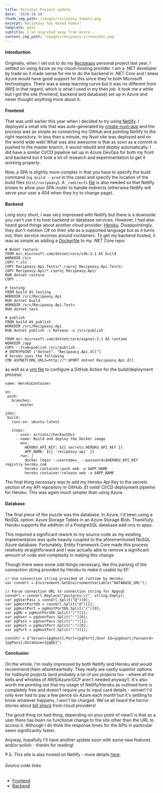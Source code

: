 ```yaml
---
title: Personal Project update
date: '2020-10-18'
thumb_img_path: /images/recipeasy-tomato.png
excerpt: Recipeasy has moved homes!
template: post
subtitle: I've migrated away from Azure...
content_img_path: /images/recipeasy-screenshot.png
---
```


#### Introduction

Originally, when I set out to do my [Recipeasy](https://recipeasy.netlify.app/) personal project last year, I settled on using Azure as my cloud-hosting provider. I am a .NET developer by trade so it made sense for me to do the backend in .NET Core and I knew Azure would have good support for this since they're both Microsoft technologies. There was a steep learning curve but it was no different from AWS in that regard, which is what I used in my then job. It took me a while but I got the site (frontend, backend and database) set up in Azure and never thought anything more about it.

#### Frontend

That was until earlier this year when I decided to try using [Netlify](https://www.netlify.com/). I deployed a small site that was auto-generated by [create-nuxt-app](https://github.com/nuxt/create-nuxt-app) and the process was as simple as connecting my GitHub and pointing Netlify to the right repository. In less than a minute, my Nuxt site was deployed and on the world wide web! What was also awesome is that as soon as a commit is pushed to the master branch, it would rebuild and deploy automatically. I did have a similar CI/CD pipeline set up in Azure DevOps for both my front and backend but it took a lot of research and experimentation to get it working properly.

Now, a SPA is slightly more complex in that you have to specify the build command (`ng build --prod` in this case) and specify the location of the build files (`dist/recipeasy`). A `_redirects` [file](https://github.com/aellwood/recipeasy/blob/master/src/_redirects) is also needed so that Netlify knows to allow your SPA router to handle redirects (otherwise Netlify will serve your user a 404 when they try to change page).

#### Backend

Long story short, I was very impressed with Netlify but there is a downside: you can't use it to host backend or database services. However, I had also heard good things about another cloud provider: [Heroku](https://www.heroku.com/). Disappointingly, they don't mention C# on their site as a supported language but as it turns out, their service revolves around containers. To get my backend hosted, it was as simple as adding a [Dockerfile](https://github.com/aellwood/recipeasy-api/blob/master/Dockerfile) to my .NET Core repo:

```
# NuGet restore
FROM mcr.microsoft.com/dotnet/core/sdk:3.1 AS build
WORKDIR /src
COPY *.sln .
COPY Recipeasy.Api.Tests/*.csproj Recipeasy.Api.Tests/
COPY Recipeasy.Api/*.csproj Recipeasy.Api/
RUN dotnet restore
COPY . .

# testing
FROM build AS testing
WORKDIR /src/Recipeasy.Api
RUN dotnet build
WORKDIR /src/Recipeasy.Api.Tests
RUN dotnet test

# publish
FROM build AS publish
WORKDIR /src/Recipeasy.Api
RUN dotnet publish -c Release -o /src/publish

FROM mcr.microsoft.com/dotnet/core/aspnet:3.1 AS runtime
WORKDIR /app
COPY --from=publish /src/publish .
# ENTRYPOINT ["dotnet", "Recipeasy.Api.dll"]
# heroku uses the following
CMD ASPNETCORE_URLS=http://*:$PORT dotnet Recipeasy.Api.dll
```


 as well as a [yml file](https://github.com/aellwood/recipeasy-api/blob/master/.github/workflows/main.yml) to configure a GitHub Action for the build/deployment process:
 
 ```
name: HerokuContainer

on:
  push:
    branches:
      - master

jobs:
  build:
    runs-on: ubuntu-latest

    steps:
      - uses: actions/checkout@v1
      - name: Build and deploy the Docker image
        env:
          HEROKU_API_KEY: ${{ secrets.HEROKU_API_KEY }}
          APP_NAME: ${{ 'recipeasy-api' }}
        run: |
          docker login --username=_ --password=$HEROKU_API_KEY registry.heroku.com
          heroku container:push web -a $APP_NAME
          heroku container:release web -a $APP_NAME
 ```
 
  The final thing necessary was to add my Heroku Api Key to the secrets section of my API repository in GitHub. *Et voilà!* CI/CD deployment pipeline for Heroku. This was again *much* simpler than using Azure.

#### Database

The final piece of the puzzle was the database. In Azure, I'd been using a NoSQL option: Azure Storage Tables in an Azure Storage Blob. Thankfully, Heroku supports the addition of a PostgreSQL database add-ons to apps. 

This required a significant rework to my source code as my existing implementation was quite heavily coupled to the aforementioned NoSQL Azure database. Fortunately, Entity Framework Core made this process relatively straightforward and I was actually able to remove a significant amount of code and complexity in making this change. 

Though there were some odd things necessary, like this parsing of the connection string provided by Heroku to make it usable by EF:

```
// Use connection string provided at runtime by Heroku.
var connUrl = Environment.GetEnvironmentVariable("DATABASE_URL");

// Parse connection URL to connection string for Npgsql
connUrl = connUrl.Replace("postgres://", string.Empty);
var pgUserPass = connUrl.Split("@")[0];
var pgHostPortDb = connUrl.Split("@")[1];
var pgHostPort = pgHostPortDb.Split("/")[0];
var pgDb = pgHostPortDb.Split("/")[1];
var pgUser = pgUserPass.Split(":")[0];
var pgPass = pgUserPass.Split(":")[1];
var pgHost = pgHostPort.Split(":")[0];
var pgPort = pgHostPort.Split(":")[1];

connStr = $"Server={pgHost};Port={pgPort};User Id={pgUser};Password={pgPass};Database={pgDb}";
```

#### Conclusion

On the whole, I'm really impressed by both Netlify and Heroku and would recommend them wholeheartedly. They really are vastly superior options for hobbyist projects (and probably a lot of pro projects too - where all the bells and whistles of AWS/Azure/GCP aren't needed anyway!).  It's also worth me pointing out that my usage of Netlify/Heroku as outlined here is completely free and doesn't require you to input card details - winner! I'd only ever had to pay a few pence on Azure each month but it's settling to know whatever happens, I won't be charged. We've all heard the horror stories about [bill shock](https://dev.to/juanmanuelramallo/i-was-billed-for-14k-usd-on-amazon-web-services-17fn) from cloud providers!

The good thing (or bad thing, depending on your point of view!) is that as a user there has been no functional change to the site other than the URL to access it. Although I do think the response times for the APIs in particular seem significantly faster. 

Anyway, hopefully I'll have another update soon with some new features and/or polish - thanks for reading!

P.S. This site is also hosted on Netlify - more details [here](/about-this-site).

###### Source code links

- [Frontend](https://github.com/aellwood/recipeasy)
- [Backend](https://github.com/aellwood/recipeasy-api)